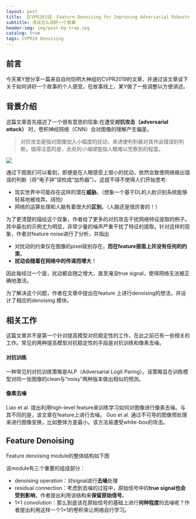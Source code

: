 ```yaml
---
layout: post
title: 【CVPR2019】 Feature Denoising for Improving Adversarial Robustness 后感
subtitle: 浅谈怎么讲好一个故事
header-img: img/post-bg-trap.jpg 
catalog: true
tags: CVPR19 Denoising
---
```


## 前言
今天某Y想分享一篇来自自何恺明大神组的CVPR2019的文章，并通过该文章谈下关于如何讲好一个故事的个人感受。在故事线上，某Y做了一些调整以方便讲述。

## 背景介绍
这篇文章首先描述了一个很有意思的现象:在遭受<strong>对抗攻击（adversarial attack）</strong> 时，卷积神经网络（CNN）会对图像的理解产生偏差。

<blockquote>对抗攻击是指对图像加入小幅度的扰动，来诱使判别器对其作出错误的判断。值得注意的是，此处的<em>小幅度</em>是指人眼难以觉察到的程度。</blockquote>

![](/img/post-bg-fd-example.jpg)

通过下图我们可以看到，即便是在人眼感受上很小的扰动，依然会致使网络做出错误的判断（将“电子钟”误检成“加热器”）。这就不得不使得人们开始思考:

* 现实世界中可能存在这样的潜在<strong>威胁</strong>。（想象一个基于DL的人脸识别系统能够轻易地被戏弄。阔怕）
* 网络的运算处理和人脑有着很大的<strong>区别</strong>。（人脑还是很厉害的！）


为了更清楚的描绘这个现象，作者给了更多的对抗攻击干扰网络特征提取的例子。其中最右的示例尤为明显，非常少量的噪声严重干扰了特征的提取。针对这样的现象，作者对feature noise进行了分析，并指出

* 对扰动的约束仅在图像的pixel级别存在，<strong>而在feature层面上并没有任何的约束</strong>。
* <strong>扰动会随着在网络中的传递而增大</strong>！

因此每经过一个层，扰动都会随之增大，直至淹没true signal，使得网络无法被正确地激活。

为了解决这个问题，作者在文章中提出在feature 上进行denoising的想法，并设计了相应的denoising 模块。

## 相关工作
这篇文章并不是第一个针对提高模型对抗稳定性的工作，在此之前已有一些相关的工作。常见的两种提高模型对抗稳定性的手段是对抗训练和像素去噪。

#### 对抗训练
一种常见的对抗训练策略是ALP（Adversarial Logit Paring）。该策略旨在训练模型对同一张图像的clean与“noisy”两种版本做出相似的预测。

#### 像素去噪
Liao et al. 提出利用high-level feature来训练学习如何对图像进行像素去噪。与其不同的是，该文章在feature上进行去噪。
Guo et al. 通过不可导的图像预处理来进行图像变换，比如整体方差最小。该方法易遭受white-box的攻击。

## Feature Denoising
Feature denoising module的整体结构如下图

该module有三个重要的组成部分：
* denoising operation：对signal进行<strong>去噪</strong>处理
* residual connection：考虑到去噪的过程中，原始信号中的<strong>true signal也会受到影响</strong>，作者提出利用该结构来<strong>保留原始信号</strong>。
* 1×1 convolution：那么到底该在原始信号的基础上进行<strong>何种程度</strong>的去噪呢？作者提出利用这样一个1×1的卷积来让网络自行学习。






